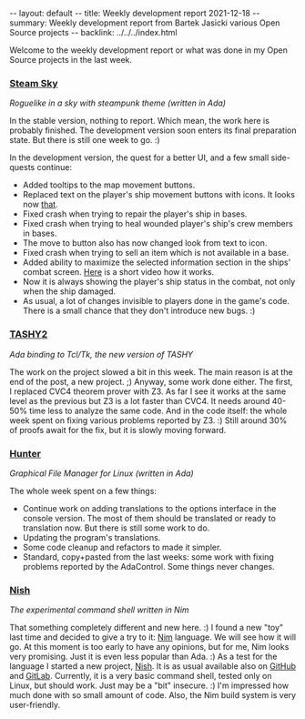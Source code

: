 -- layout: default
-- title: Weekly development report 2021-12-18
-- summary: Weekly development report from Bartek Jasicki various Open Source projects
-- backlink: ../../../index.html

Welcome to the weekly development report or what was done in my Open Source
projects in the last week.

### [Steam Sky](https://www.laeran.pl/repositories/steamsky)

*Roguelike in a sky with steampunk theme (written in Ada)*

In the stable version, nothing to report. Which mean, the work here is
probably finished. The development version soon enters its final preparation
state. But there is still one week to go. :)

In the development version, the quest for a better UI, and a few small
side-quests continue:

* Added tooltips to the map movement buttons.
* Replaced text on the player's ship movement buttons with icons. It looks now
  [that](https://imgur.com/FErUzT3).
* Fixed crash when trying to repair the player's ship in bases.
* Fixed crash when trying to heal wounded player's ship's crew members in bases.
* The move to button also has now changed look from text to icon.
* Fixed crash when trying to sell an item which is not available in a base.
* Added ability to maximize the selected information section in the ships'
  combat screen. [Here](https://i.imgur.com/N1uh0FI.mp4) is a short video how
  it works.
* Now it is always showing the player's ship status in the combat, not only
  when the ship damaged.
* As usual, a lot of changes invisible to players done in the game's code.
  There is a small chance that they don't introduce new bugs. :)

### [TASHY2](https://www.laeran.pl/repositories/tashy2)

*Ada binding to Tcl/Tk, the new version of TASHY*

The work on the project slowed a bit in this week. The main reason is at the
end of the post, a new project. ;) Anyway, some work done either. The first, I
replaced CVC4 theorem prover with Z3. As far I see it works at the same level as
the previous but Z3 is a lot faster than CVC4. It needs around 40-50% time less
to analyze the same code. And in the code itself: the whole week spent on
fixing various problems reported by Z3. :) Still around 30% of proofs await for
the fix, but it is slowly moving forward.

### [Hunter](https://www.laeran.pl/repositories/hunter)

*Graphical File Manager for Linux (written in Ada)*

The whole week spent on a few things:

* Continue work on adding translations to the options interface in the console
  version. The most of them should be translated or ready to translation now.
  But there is still some work to do.
* Updating the program's translations.
* Some code cleanup and refactors to made it simpler.
* Standard, copy+pasted from the last weeks: some work with fixing problems
  reported by the AdaControl. Some things never changes.

### [Nish](https://www.laeran.pl/repositories/nish)

*The experimental command shell written in Nim*

That something completely different and new here. :) I found a new "toy" last
time and decided to give a try to it: [Nim](https://nim-lang.org) language. We
will see how it will go. At this moment is too early to have any opinions, but
for me, Nim looks very promising. Just it is even less popular than Ada. :) As
a test for the language I started a new project, [Nish](https://www.laeran.pl/repositories/nish).
It is as usual available also on [GitHub](https://github.com/thindil/nish) and
[GitLab](https://gitlab.com/thindil/nish). Currently, it is a very basic
command shell, tested only on Linux, but should work. Just may be a "bit"
insecure. :) I'm impressed how much done with so small amount of code. Also,
the Nim build system is very user-friendly.
